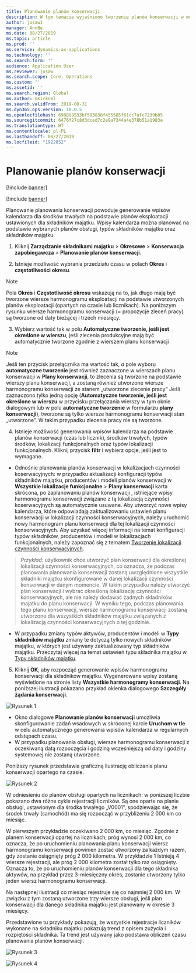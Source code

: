```yaml
---
title: Planowanie planów konserwacji
description: W tym temacie wyjaśniono tworzenie planów konserwacji w module Zarządzanie składnikami majątku.
author: josaw1
manager: AnnBe
ms.date: 08/27/2019
ms.topic: article
ms.prod: ''
ms.service: dynamics-ax-applications
ms.technology: ''
ms.search.form: ''
audience: Application User
ms.reviewer: josaw
ms.search.scope: Core, Operations
ms.custom: ''
ms.assetid: ''
ms.search.region: Global
ms.author: mkirknel
ms.search.validFrom: 2019-08-31
ms.dyn365.ops.version: 10.0.5
ms.openlocfilehash: 698888533bf503838f455585f61cc7afc7239b05
ms.sourcegitcommit: 6476f27c8d3dced7c2e9a7344a4e378b51a1983e
ms.translationtype: HT
ms.contentlocale: pl-PL
ms.lasthandoff: 08/27/2019
ms.locfileid: "1922052"
---
```

# <a name="schedule-maintenance-plans"></a>Planowanie planów konserwacji

[!include [banner](../../includes/banner.md)]

[!include [banner](../../includes/preview-banner.md)]

Planowanie planowania konserwacji powoduje generowanie wpisów kalendarza dla środków trwałych na podstawie planów eksploatacji ustawionych dla składników majątku. Wpisy kalendarza można planować na podstawie wybranych planów obsługi, typów składników majątku oraz składników majątku.

1. Kliknij **Zarządzanie składnikami majątku** > **Okresowe** > **Konserwacja zapobiegawcza** > **Planowanie planów konserwacji**.

2. Istnieje możliwość wybrania przedziału czasu w polach **Okres** i **częstotliwości okresu**.

>[!NOTE]
>Pola **Okres** i **Częstotliwość okresu** wskazują na to, jak długo mają być tworzone wiersze harmonogramu eksploatacji na podstawie utworzonych planów eksploatacji (opartych na czasie lub licznikach). Na poniższym rysunku wiersze harmonogramu konserwacji (= propozycje zleceń pracy) są tworzone od daty bieżącej i trzech miesięcy.

3. Wybierz wartość tak w polu **Automatyczne tworzenie, jeśli jest określone w wierszu**, jeśli zlecenia produkcyjne mają być automatycznie tworzone zgodnie z wierszem planu konserwacji

>[!NOTE]
>Jeśli ten przycisk przełącznika ma wartość tak, *a* pole wyboru **automatyczne tworzenie** jest również zaznaczone w wierszach planu konserwacji w **Plany konserwacji**, to zlecenia są tworzone na podstawie wierszy planu konserwacji, a zostaną również utworzone wiersze harmonogramu konserwacji ze stanem „utworzone zlecenie pracy” Jeśli zaznaczono tylko jedną opcję (**Automatyczne tworzenie, jeśli jest określone w wierszu** w przycisku przełączania wierszy w tym oknie dialogowym lub w polu **automatyczne tworzenie** w formularzu **plany konserwacji**), tworzone są tylko wiersze harmonogramu konserwacji stan „utworzone”. W takim przypadku zlecenia pracy nie są tworzone.

4. Istnieje możliwość generowania wpisów kalendarza na podstawie planów konserwacji (czas lub licznik), środków trwałych, typów środków, lokalizacji funkcjonalnych oraz typów lokalizacji funkcjonalnych. Kliknij przycisk **filtr** i wybierz opcje, jeśli jest to wymagane.

- Odnośnie planowania planów konserwacji w lokalizacjach czynności koserwacyjnych: w przypadku aktualizacji konfiguracji typów składników majątku, producentów i modeli planów konserwacji w **Wszystkie lokalizacje funkcjonalne** > **Plany konserwacji** karta skrócona, po zaplanowaniu planów konserwacji , istniejące wpisy harmonogramu konserwacji związane z tą lokalizacją czynności koserwacyjnych są automatycznie usuwane. Aby utworzyć nowe wpisy kalendarza, które odpowiadają zaktualizowaniu ustawień planu konserwacji w lokalizacji czynności konserwacyjnych, należy uruchomić nowy harmonogram planu konserwacji dla tej lokalizacji czynności konserwacyjnych. Aby uzyskać więcej informacji na temat konfiguracji typów składników, producentów i modeli w lokalizacjach funkcjonalnych, należy zapoznać się z tematem [Tworzenie lokalizacji czynności konserwacyjnych](../functional-locations/create-functional-locations.md).

>*Przykład:* użytkownik chce utworzyć plan konserwacji dla określonej lokalizacji czynności konserwacyjnych, co oznacza, że podczas planowania planowania konserwacji zostaną uwzględnione wszystkie składniki majątku skonfigurowane w danej lokalizacji czynności konserwacji w danym momencie. W takim przypadku należy utworzyć plan konserwacji i wybrać określoną lokalizację czynności konserwacyjnych, ale nie należy dodawać żadnych składników majatku do planu konserwacji. W wyniku tego, podczas planowania tego planu konserwacji, wiersze harmonogramu konserwacji zostaną utworzone dla wszystkich składników majątku związanych z lokalizacją czynności konserwacyjnych o tej godzinie.

- W przypadku zmiany typów aktywów, producentów i modeli w **Typy składników majątku** zmiany te dotyczą tylko nowych składników majątku, w których jest używany zaktualizowany typ składników majątku. Przeczytaj więcej na temat ustawień typu składnika majątku w [Typy składników majątku](../setup-for-objects/object-types.md).  

5. Kliknij **OK**, aby rozpocząć generowanie wpisów harmonogramu konserwacji dla składników majątku. Wygenerowane wpisy zostaną wyświetlone na stronie listy **Wszystkie harmonogramy konserwacji**. Na poniższej ilustracji pokazano przykład okienka dialogowego **Szczegóły żądania konserwacji**.

![Rysunek 1](media/09-preventive-maintenance.png)

- Okno dialogowe **Planowanie planów konserwacji** umożliwia skonfigurowanie zadań wsadowych w skróconej karcie **Uruchom w tle** w celu automatycznego generowania wpisów kalendarza w regularnych odstępach czasu.  
- W przypadku planowania obsługi, wiersze harmonogramu konserwacji z oczekiwaną datą rozpoczęcia i godziną wcześniejszą od daty i godziny systemowej nie zostaną utworzone.  

Poniższy rysunek przedstawia graficzną ilustrację obliczania planu konserwacji opartego na czasie.  

![Rysunek 2](media/10-preventive-maintenance.jpg)

W odniesieniu do planów obsługi opartych na licznikach: w poniższej liczbie pokazano dwa różne cykle rejestracji liczników. Są one oparte na planie obsługi, ustawionym dla środka trwałego „V0001”, spodziewając się, że środek trwały (samochód) ma się rozpocząć w przybliżeniu 2 000 km co miesiąc.

W pierwszym przykładzie oczekiwano 2 000 km, co miesiąc. Zgodnie z planem konserwacji opartej na licznikach, próg wynosi 2 000 km, co oznacza, że po uruchomieniu planowania planu konserwacji wiersz harmonogramu konserwacji powinien zostać utworzony za każdym razem, gdy zostanie osiągnięty próg 2 000 kilometra. W przykładzie 1 Istnieją 4 wiersze rejestracji, ale próg 2 000 kilometra został tylko raz osiągnięty. Oznacza to, że po uruchomieniu planów konserwacji dla tego składnika aktywów, na przykład przez 3-miesięczny okres, zostanie utworzony tylko jeden wiersz harmonogramu konserwacji.

Na następnej ilustracji co miesiąc rejestruje się co najmniej 2 000 km. W związku z tym zostaną utworzone trzy wiersze obsługi, jeśli plan konserwacji dla danego składnika majątku jest planowany w okresie 3 miesięcy. 

Przedstawione tu przykłady pokazują, że wszystkie rejestracje liczników wykonane na składniku majatku pokazują trend z opisem zużycia i rozpiętości składnika. Ta trend jest używany jako podstawa obliczeń czasu planowania planów konserwacji.

![Rysunek 3](media/11-preventive-maintenance.png)

![Rysunek 4](media/12-preventive-maintenance.png)

